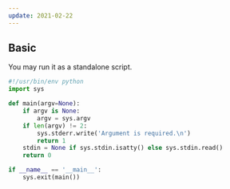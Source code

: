 ```yaml
---
update: 2021-02-22
---
```


## Basic

You may run it as a standalone script.

```python
#!/usr/bin/env python
import sys

def main(argv=None):
    if argv is None:
        argv = sys.argv
    if len(argv) != 2:
        sys.stderr.write('Argument is required.\n')
        return 1
    stdin = None if sys.stdin.isatty() else sys.stdin.read()
    return 0

if __name__ == '__main__':
    sys.exit(main())
```
